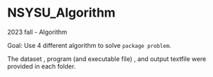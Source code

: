 # NSYSU_Algorithm
2023 fall - Algorithm

Goal: Use 4 different algorithm to solve `package problem`.

The dataset , program (and executable file) , and output textfile were provided in each folder.
